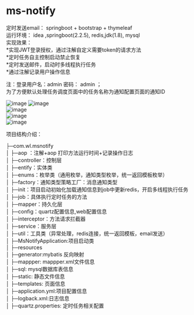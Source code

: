 # ms-notify
定时发送email： springboot + bootstrap + thymeleaf    
运行环境： idea ,springboot(2.2.5), redis,jdk(1.8), mysql     
实现效果：  
*实现JWT登录授权，通过注解自定义需要token的请求方法  
*定时任务自主控制启动禁止恢复  
*定时发送邮件，启动时多线程执行任务  
*通过注解记录用户操作信息   

注：登录用户名：admin  密码： admin ；    
为了方便默认处理任务调度页面中的任务名称为通知配置页面的通知ID   

![image](https://github.com/wlonghui/ms-notify/blob/master/src/main/resources/static/img/msn00.PNG) 
![image](https://github.com/wlonghui/ms-notify/blob/master/src/main/resources/static/img/msn01.png)  
![image](https://github.com/wlonghui/ms-notify/blob/master/src/main/resources/static/img/msn02.png)  
![image](https://github.com/wlonghui/ms-notify/blob/master/src/main/resources/static/img/msn03.png)  
![image](https://github.com/wlonghui/ms-notify/blob/master/src/main/resources/static/img/msn04.png)  

项目结构介绍：  

  ├─com.wl.msnotify    
  │      ├─aop ：注解+aop  打印方法运行时间+记录操作日志    
  │      ├─controller：控制层        
  │      ├─entify：实体类       
  │      ├─enums：枚举类（通用枚举，通知类型枚举，统一返回模板枚举）    
  │      ├─factory：通知类型策略工厂：消息通知类型     
  │      ├─init：项目启动初始化加载通知信息到job中更新redis，开启多线程执行任务      
  │      ├─job：具体执行定时任务的方法      
  │      ├─mapper：持久化层      
  │      ├─config：quartz配置信息,web配置信息  
  │      ├─interceptor：方法请求拦截器    
  │      ├─service：服务层     
  │      ├─util：工具类（异常处理，redis连接，统一返回模板，email发送）    
  │      ├─MsNotifyApplication:项目启动类     
  │
  ├─resources   
  │      ├─generator:mybatis 反向映射     
  │      ├─mappper: mappper.xml文件信息        
  │      ├─sql: mysql数据库表信息       
  │      ├─static: 静态文件信息         
  │      ├─templates: 页面信息      
  │      ├─application.yml:项目配置信息    
  │      ├─logback.xml:日志信息     
  │      ├─quartz.properties: 定时任务相关配置    
